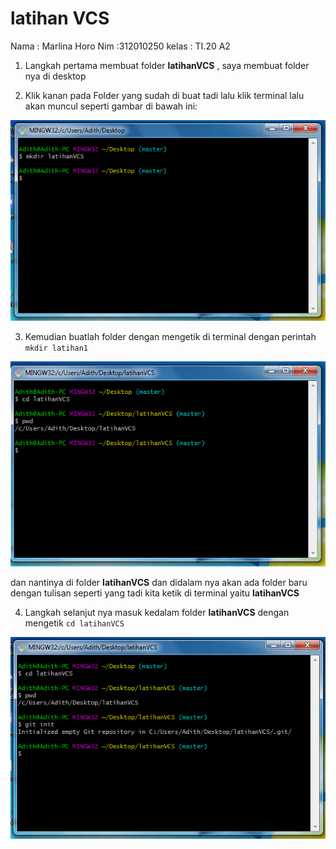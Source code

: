 # latihan VCS

Nama : Marlina Horo
Nim :312010250
kelas : TI.20 A2

1. Langkah pertama membuat folder **latihanVCS** , saya membuat folder nya di desktop

2. Klik kanan pada Folder yang sudah di buat tadi lalu klik terminal lalu akan muncul seperti gambar di bawah ini:

![1](/gambar/1.png)

3. Kemudian buatlah folder dengan mengetik di terminal dengan perintah `mkdir latihan1`

![2](/gambar/2.png)

dan nantinya di folder **latihanVCS** dan didalam nya akan ada folder baru dengan tulisan seperti yang tadi kita ketik di terminal yaitu **latihanVCS**

4.  Langkah selanjut nya masuk kedalam folder **latihanVCS** dengan mengetik `cd latihanVCS`

![3](/gambar/3.png)
